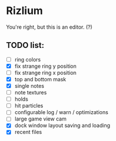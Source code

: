 # Rizlium
You're right, but this is an editor. (?)  

## TODO list:
 - [ ] ring colors
 - [x] fix strange ring y position
 - [ ] fix strange ring x position
 - [x] top and bottom mask 
 - [x] single notes
 - [ ] note textures
 - [ ] holds
 - [ ] hit particles
 - [ ] configurable log / warn / optimizations
 - [ ] large game view cam
 - [x] dock window layout saving and loading
 - [x] recent files